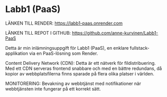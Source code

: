 # Labb1 (PaaS)

LÄNKEN TILL RENDER: https://labb1-paas.onrender.com

LÄNKEN TILL REPOT I GITHUB:  https://github.com/anne-kurvinen/Labb1-PaaS


Detta är min inlämningsuppgift för Labb1 (PaaS), en enklare fullstack-applikation via en PaaS-lösning som Render.

Content Delivery Network (CDN): 
Detta är ett nätverk för fildistribuering. Med ett CDN serveras frontend snabbare och med en bättre redundans, då kopior av webbplatsfilerna finns sparade på flera olika platser i världen. 

MONITORERING:
Bevakning av webbtjänst med notifikationer när webbtjänsten inte fungerar på ett korrekt sätt.


